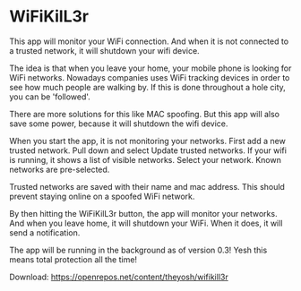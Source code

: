 # WiFiKilL3r

This app will monitor your WiFi connection. And when it is not connected to a trusted network, it will shutdown your wifi device.

The idea is that when you leave your home, your mobile phone is looking for WiFi networks. Nowadays companies uses WiFi tracking devices in order to see how much people are walking by. If this is done throughout a hole city, you can be 'followed'.

There are more solutions for this like MAC spoofing. But this app will also save some power, because it will shutdown the wifi device.

When you start the app, it is not monitoring your networks. First add a new trusted network. Pull down and select Update trusted networks. If your wifi is running, it shows a list of visible networks. Select your network. Known networks are pre-selected.

Trusted networks are saved with their name and mac address. This should prevent staying online on a spoofed WiFi network.

By then hitting the WiFiKilL3r button, the app will monitor your networks. And when you leave home, it will shutdown your WiFi. When it does, it will send a notification.

The app will be running in the background as of version 0.3! Yesh this means total protection all the time!

Download: https://openrepos.net/content/theyosh/wifikill3r
